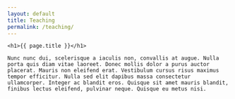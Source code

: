 ```yaml
---
layout: default
title: Teaching
permalink: /teaching/
---
```


<div class="myuw-card">

    <h1>{{ page.title }}</h1>

    Nunc nunc dui, scelerisque a iaculis non, convallis at augue. Nulla porta quis diam vitae laoreet. Donec mollis dolor a purus auctor placerat. Mauris non eleifend erat. Vestibulum cursus risus maximus tempor efficitur. Nulla sed elit dapibus massa consectetur ullamcorper. Integer ac blandit eros. Quisque sit amet mauris blandit, finibus lectus eleifend, pulvinar neque. Quisque eu metus nisi.

</div>
